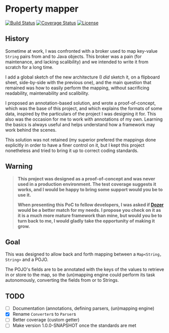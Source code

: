 # Property mapper

[![Build Status][1]][2]
[![Coverage Status][3]][4]
[![License][5]][6]

## History

Sometime at work, I was confronted with a broker used to map key-value ``String`` pairs from and to
Java objects. This broker was a pain (for maintenance, and lacking scalibility) and we intended to
write it from scratch for a long time.

I add a global sketch of the new architecture (I *did* sketch it, on a flipboard sheet, side-by-side
with the previous one), and the main question that remained was how to easily perform the mapping,
without sacrificing readability, maintenability and scalibility.

I proposed an annotation-based solution, and wrote a proof-of-concept, which was the base of this
project, and which explains the formats of some data, inspired by the particulars of the project I
was designing it for. This also was the occasion for me to work with annotations of my own. Learning
the basics is always useful and helps understand how a framework may work behind the scenes.

This solution was not retained (my superior prefered the mappings done explicitly in order to have a
finer control on it, but I kept this project nonetheless and tried to bring it up to correct coding
standards.

## Warning

> **This project was designed as a proof-of-concept and was never used in a production environment.
The test coverage suggests it works, and I would be happy to bring some support would you be to use
it.**
>
> **When presenting this PoC to fellow developers, I was asked if [Dozer][7] would be a better match
for my needs. I propose you check on it as it is a much more mature framework than mine, but would
you be to turn back to me, I would gladly take the opportunity of making it grow.**

## Goal

This was designed to allow back and forth mapping between a ``Map<String, String>`` and a POJO.

The POJO's fields are to be annotated with the keys of the values to retrieve in or store to the
map, so the (un)mapping engine could perform its task autonomously, converting the fields from or to
Strings.

## TODO

* [ ] Documentation (annotations, defining parsers, (un)mapping engine)
* [x] Rename ``Converter``s to ``Parser``s
* [ ] Better coverage (custom getter)
* [ ] Make version 1.0.0-SNAPSHOT once the standards are met

[1]: http://img.shields.io/travis/cyChop/property-mapper/master.svg
[2]: https://travis-ci.org/cyChop/property-mapper
[3]: http://img.shields.io/coveralls/cyChop/property-mapper/master.svg
[4]: https://coveralls.io/r/cyChop/property-mapper?branch=master
[5]: https://img.shields.io/badge/license-New%20BSD-blue.svg
[6]: http://opensource.org/licenses/BSD-3-Clause
[7]: http://dozer.sourceforge.net/
